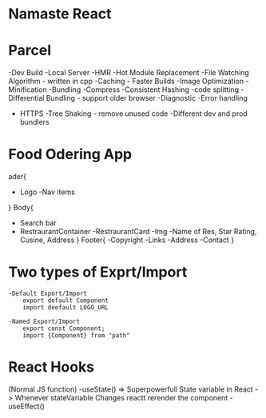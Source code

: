 # Namaste React

# Parcel
-Dev Build
-Local Server
-HMR -Hot Module Replacement
-File Watching Algorithm - written in cpp
-Caching - Faster Builds
-Image Optimization
-Minification
-Bundling
-Compress
-Consistent Hashing
-code splitting
-Differential Bundling - support older browser
-Diagnostic 
-Error handling
- HTTPS
-Tree Shaking - remove unused code
-Different dev and prod bundlers




# Food Odering App

ader{
 - Logo
 -Nav items

}
Body{
 - Search bar
 - RestraurantContainer
     -RestraurantCard
             -Img
             -Name of Res, Star Rating, Cusine, Address
}
Footer{
 -Copyright
 -Links
 -Address
 -Contact
}

#  Two types of Exprt/Import 

    -Default Export/Import
        export default Component
        import deefault LOGO_URL

    -Named Export/Import
        export const Component;
        import {Component} from "path"


# React Hooks
(Normal JS function)
  -useState() => Superpowerfull State variable in React -> Whenever stateVariable Changes reactt rerender the component
  -useEffect()